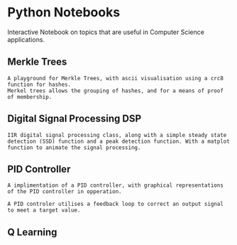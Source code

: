# Python Notebooks

Interactive Notebook on topics that are useful in Computer Science applications.

## Merkle Trees
    
    A playground for Merkle Trees, with ascii visualisation using a crc8 function for hashes.  
    Merkel trees allows the grouping of hashes, and for a means of proof of membership.  

## Digital Signal Processing DSP

    IIR digital signal processing class, along with a simple steady state detection (SSD) function and a peak detection function. With a matplot function to animate the signal processing.

## PID Controller

    A implimentation of a PID controller, with graphical representations of the PID controller in opperation.

    A PID controler utilises a feedback loop to correct an output signal to meet a target value.

## Q Learning

